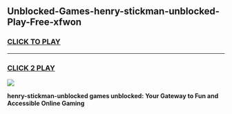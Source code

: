 
## Unblocked-Games-henry-stickman-unblocked-Play-Free-xfwon
<h3>
<a href="https://premium76.site?title=henry-stickman-unblocked&ref=19M">CLICK TO PLAY</a></h3>
<hr>

<h3>
<a href="https://premium76.site?title=henry-stickman-unblocked&ref=19M">CLICK 2 PLAY</a>
  
</h3>

<a href="https://premium76.site?title=henry-stickman-unblocked&ref=19M"><img src="https://clearcache.store/games.png"></a>


**henry-stickman-unblocked games unblocked: Your Gateway to Fun and Accessible Online Gaming**
